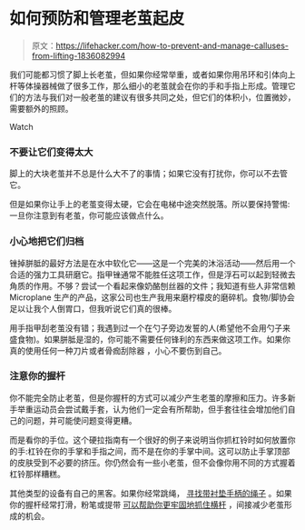 # 如何预防和管理老茧起皮

> 原文：<https://lifehacker.com/how-to-prevent-and-manage-calluses-from-lifting-1836082994>

我们可能都习惯了脚上长老茧，但如果你经常举重，或者如果你用吊环和引体向上杆等体操器械做了很多工作，那么细小的老茧就会在你的手和手指上形成。管理它们的方法与我们对一般老茧的建议有很多共同之处，但它们的体积小，位置微妙，需要额外的照顾。

Watch

### 不要让它们变得太大

脚上的大块老茧并不总是什么大不了的事情；如果它没有打扰你，你可以不去管它。

但是如果你让手上的老茧变得太硬，它会在电梯中途突然脱落。所以要保持警惕:一旦你注意到有老茧，你可能应该做点什么。

### 小心地把它们归档

锉掉胼胝的最好方法是在水中软化它——这是一个完美的沐浴活动——然后用一个合适的强力工具研磨它。指甲锉通常不能胜任这项工作，但是浮石可以起到轻微去角质的作用。不够？尝试一个看起来像奶酪刨丝器的文件；我知道有些人非常信赖 Microplane 生产的产品，这家公司也生产我用来磨柠檬皮的磨碎机。食物/脚协会足以让我个人倒胃口，但我听说它们真的很棒。

用手指甲刮老茧没有错；我遇到过一个在勺子旁边发誓的人(希望他不会用勺子来盛食物)。如果胼胝是湿的，你可能不需要任何锋利的东西来做这项工作。如果你真的使用任何一种刀片或者骨痂刮除器 ，小心不要伤到自己。

### 注意你的握杆

你不能完全防止老茧，但是你握杆的方式可以减少产生老茧的摩擦和压力。许多新手举重运动员会尝试戴手套，认为他们一定会有所帮助，但手套往往会增加他们自己的问题，并可能使问题变得更糟。

而是看你的手位。这个硬拉指南有一个很好的例子来说明当你抓杠铃时如何放置你的手:杠铃在你的手掌和手指之间，而不是在你的手掌中间。这可以防止手掌顶部的皮肤受到不必要的挤压。你仍然会有一些小老茧，但不会像你用不同的方式握着杠铃那样糟糕。

其他类型的设备有自己的黑客。如果你经常跳绳， [寻找带衬垫手柄的绳子](https://vitals.lifehacker.com/use-a-padded-jump-rope-to-prevent-callouses-at-the-gym-1680668867) 。如果你的握杆经常打滑，粉笔或提带 [可以帮助你更牢固地抓住横杆](https://vitals.lifehacker.com/use-chalk-to-lift-more-weight-1835493061) ，间接减少老茧形成的机会。